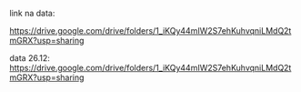 link na data:

https://drive.google.com/drive/folders/1_iKQy44mIW2S7ehKuhvqniLMdQ2tmGRX?usp=sharing

data 26.12: https://drive.google.com/drive/folders/1_iKQy44mIW2S7ehKuhvqniLMdQ2tmGRX?usp=sharing
